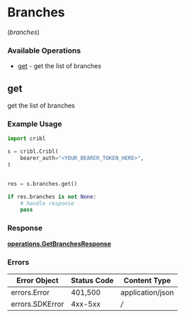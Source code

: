 # Branches
(*branches*)

### Available Operations

* [get](#get) - get the list of branches

## get

get the list of branches

### Example Usage

```python
import cribl

s = cribl.Cribl(
    bearer_auth="<YOUR_BEARER_TOKEN_HERE>",
)


res = s.branches.get()

if res.branches is not None:
    # handle response
    pass

```


### Response

**[operations.GetBranchesResponse](../../models/operations/getbranchesresponse.md)**
### Errors

| Error Object     | Status Code      | Content Type     |
| ---------------- | ---------------- | ---------------- |
| errors.Error     | 401,500          | application/json |
| errors.SDKError  | 4xx-5xx          | */*              |

